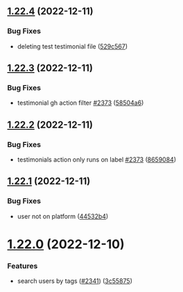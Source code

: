 ## [1.22.4](https://github.com/EddieHubCommunity/LinkFree/compare/v1.22.3...v1.22.4) (2022-12-11)


### Bug Fixes

* deleting test testimonial file ([529c567](https://github.com/EddieHubCommunity/LinkFree/commit/529c5678fde412b984f5765f9eba6896d40d1249))



## [1.22.3](https://github.com/EddieHubCommunity/LinkFree/compare/v1.22.2...v1.22.3) (2022-12-11)


### Bug Fixes

* testimonial gh action filter [#2373](https://github.com/EddieHubCommunity/LinkFree/issues/2373) ([58504a6](https://github.com/EddieHubCommunity/LinkFree/commit/58504a668c8337d2e0466b91b81098c01c39889f))



## [1.22.2](https://github.com/EddieHubCommunity/LinkFree/compare/v1.22.1...v1.22.2) (2022-12-11)


### Bug Fixes

* testimonials action only runs on label [#2373](https://github.com/EddieHubCommunity/LinkFree/issues/2373) ([8659084](https://github.com/EddieHubCommunity/LinkFree/commit/8659084125195faa9e0e185eaa2ad6e5e6bf563e))



## [1.22.1](https://github.com/EddieHubCommunity/LinkFree/compare/v1.22.0...v1.22.1) (2022-12-11)


### Bug Fixes

* user not on platform ([44532b4](https://github.com/EddieHubCommunity/LinkFree/commit/44532b4b27d03ee993dae2531fb4d6b08afc287b))



# [1.22.0](https://github.com/EddieHubCommunity/LinkFree/compare/v1.21.1...v1.22.0) (2022-12-10)


### Features

* search users by tags ([#2341](https://github.com/EddieHubCommunity/LinkFree/issues/2341)) ([3c55875](https://github.com/EddieHubCommunity/LinkFree/commit/3c5587586aa2b1e40f5597fd1a26facc63544d81))



